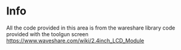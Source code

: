 # Info

All the code provided in this area is from the wareshare library code provided with the toolgun screen
https://www.waveshare.com/wiki/2.4inch_LCD_Module
